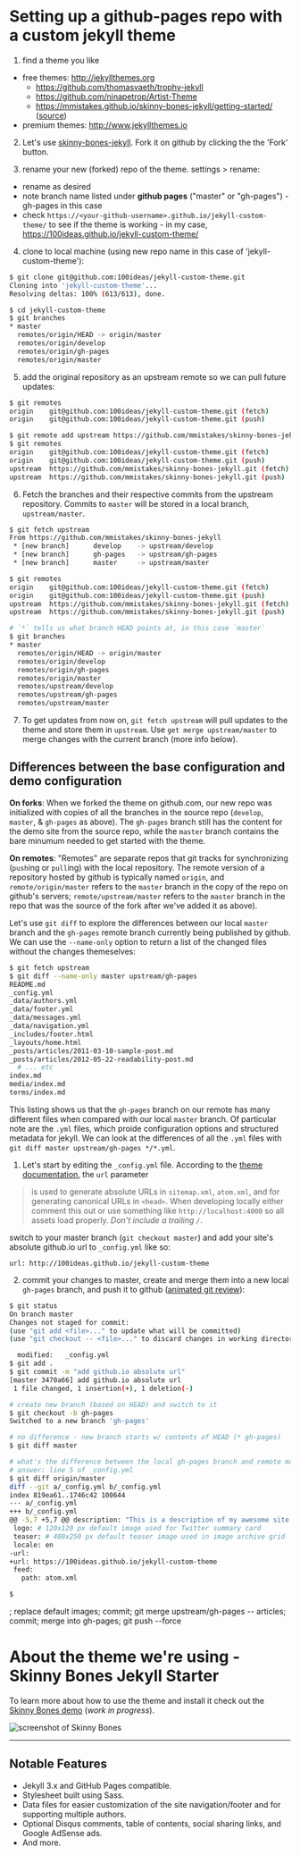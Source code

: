 # Setting up a github-pages repo with a custom jekyll theme

1. find a theme you like
  - free themes: http://jekyllthemes.org
    - https://github.com/thomasvaeth/trophy-jekyll
    - https://github.com/ninapetrop/Artist-Theme
    - https://mmistakes.github.io/skinny-bones-jekyll/getting-started/  ([source](https://github.com/mmistakes/skinny-bones-jekyll))
  - premium themes: http://www.jekyllthemes.io

2. Let's use [skinny-bones-jekyll](https://github.com/mmistakes/skinny-bones-jekyll). Fork it on github by clicking the the 'Fork' button.

3. rename your new (forked) repo of the theme. settings > rename:
  - rename as desired
  - note branch name listed under **github pages** ("master" or "gh-pages") - gh-pages in this case
  - check `https://<your-github-username>.github.io/jekyll-custom-theme/` to see if the theme is working - in my case, https://100ideas.github.io/jekyll-custom-theme/

4. clone to local machine (using new repo name in this case of 'jekyll-custom-theme'):

  ```bash
  $ git clone git@github.com:100ideas/jekyll-custom-theme.git
  Cloning into 'jekyll-custom-theme'...
  Resolving deltas: 100% (613/613), done.

  $ cd jekyll-custom-theme
  $ git branches
  * master
    remotes/origin/HEAD -> origin/master
    remotes/origin/develop
    remotes/origin/gh-pages
    remotes/origin/master
  ```

5. add the original repository as an upstream remote so we can pull future updates:

  ```bash
  $ git remotes
  origin	git@github.com:100ideas/jekyll-custom-theme.git (fetch)
  origin	git@github.com:100ideas/jekyll-custom-theme.git (push)

  $ git remote add upstream https://github.com/mmistakes/skinny-bones-jekyll.git
  $ git remotes
  origin	git@github.com:100ideas/jekyll-custom-theme.git (fetch)
  origin	git@github.com:100ideas/jekyll-custom-theme.git (push)
  upstream	https://github.com/mmistakes/skinny-bones-jekyll.git (fetch)
  upstream	https://github.com/mmistakes/skinny-bones-jekyll.git (push)
  ```

6. Fetch the branches and their respective commits from the upstream repository. Commits to `master` will be stored in a local branch, `upstream/master`.

  ```bash
  $ git fetch upstream
  From https://github.com/mmistakes/skinny-bones-jekyll
   * [new branch]      develop    -> upstream/develop
   * [new branch]      gh-pages   -> upstream/gh-pages
   * [new branch]      master     -> upstream/master

  $ git remotes
  origin	git@github.com:100ideas/jekyll-custom-theme.git (fetch)
  origin	git@github.com:100ideas/jekyll-custom-theme.git (push)
  upstream	https://github.com/mmistakes/skinny-bones-jekyll.git (fetch)
  upstream	https://github.com/mmistakes/skinny-bones-jekyll.git (push)

  # `*` tells us what branch HEAD points at, in this case `master`
  $ git branches
  * master
    remotes/origin/HEAD -> origin/master
    remotes/origin/develop
    remotes/origin/gh-pages
    remotes/origin/master
    remotes/upstream/develop
    remotes/upstream/gh-pages
    remotes/upstream/master
  ```

7. To get updates from now on, `git fetch upstream` will pull updates to the theme and store them in `upstream`. Use `get merge upstream/master` to merge changes with the current branch (more info below).

## Differences between the base configuration and demo configuration

**On forks**: When we forked the theme on github.com, our new repo was initialized with copies of all the branches in the source repo (`develop`, `master`, & `gh-pages` as above). The `gh-pages` branch still has the content for the demo site from the source repo, while the `master` branch contains the bare minumum needed to get started with the theme.

**On remotes**: "Remotes" are separate repos that git tracks for synchronizing (`push`ing or `pull`ing) with the local repository. The remote version of a repository hosted by github is typically named `origin`, and `remote/origin/master` refers to the `master` branch in the copy of the repo on github's servers; `remote/upstream/master` refers to the `master` branch in the repo that was the source of the fork after we've added it as above).


Let's use `git diff` to explore the differences between our local `master` branch and the `gh-pages` remote branch currently being published by github. We can use the `--name-only` option to return a list of the changed files without the changes themeselves:

```bash
$ git fetch upstream
$ git diff --name-only master upstream/gh-pages
README.md
_config.yml
_data/authors.yml
_data/footer.yml
_data/messages.yml
_data/navigation.yml
_includes/footer.html
_layouts/home.html
_posts/articles/2011-03-10-sample-post.md
_posts/articles/2012-05-22-readability-post.md
  # ... etc
index.md
media/index.md
terms/index.md
```

This listing shows us that the `gh-pages` branch on our remote has many different files when compared with our local `master` branch. Of particular note are the `.yml` files, which proide configuration options and structured metadata for jekyll. We can look at the differences of all the `.yml` files with `git diff master upstream/gh-pages */*.yml`.

1. Let's start by editing the `_config.yml` file. According to the [theme documentation](https://mmistakes.github.io/skinny-bones-jekyll/getting-started/#site-setup), the `url` parameter

  > is used to generate absolute URLs in `sitemap.xml`, `atom.xml`, and for generating canonical URLs in `<head>`. When developing locally either comment this out or use something like `http://localhost:4000` so all assets load properly. *Don't include a trailing `/`*.

  switch to your master branch (`git checkout master`) and add your site's absolute github.io url to `_config.yml` like so:

  ```
  url: http://100ideas.github.io/jekyll-custom-theme
  ```

2. commit your changes to master, create and merge them into a new local `gh-pages` branch, and push it to github ([animated git review](http://learngitbranching.js.org/?NODEMO&command=level%20intro3)):

  ```bash
  $ git status
  On branch master
  Changes not staged for commit:
  (use "git add <file>..." to update what will be committed)
  (use "git checkout -- <file>..." to discard changes in working directory)

	modified:   _config.yml
  $ git add .
  $ git commit -m "add github.io absolute url"
  [master 3470a66] add github.io absolute url
   1 file changed, 1 insertion(+), 1 deletion(-)  

  # create new branch (based on HEAD) and switch to it
  $ git checkout -b gh-pages
  Switched to a new branch 'gh-pages'

  # no difference - new branch starts w/ contents of HEAD (* gh-pages)
  $ git diff master

  # what's the difference between the local gh-pages branch and remote master branch?
  # answer: line 5 of _config.yml
  $ git diff origin/master
  diff --git a/_config.yml b/_config.yml
  index 819ea61..1746c42 100644
  --- a/_config.yml
  +++ b/_config.yml
  @@ -5,7 +5,7 @@ description: "This is a description of my awesome site."
   logo: # 120x120 px default image used for Twitter summary card
   teaser: # 400x250 px default teaser image used in image archive grid
   locale: en
  -url:
  +url: https://100ideas.github.io/jekyll-custom-theme
   feed:
     path: atom.xml

  $
  ```

; replace default images; commit; git merge upstream/gh-pages -- articles; commit; merge into gh-pages; git push --force

# About the theme we're using - Skinny Bones Jekyll Starter

To learn more about how to use the theme and install it check out the [Skinny Bones demo](http://mmistakes.github.io/skinny-bones-jekyll/) (*work in progress*).

![screenshot of Skinny Bones](http://mmistakes.github.io/skinny-bones-jekyll/images/skinny-bones-theme-feature.jpg)

---

## Notable Features

* Jekyll 3.x and GitHub Pages compatible.
* Stylesheet built using Sass.
* Data files for easier customization of the site navigation/footer and for supporting multiple authors.
* Optional Disqus comments, table of contents, social sharing links, and Google AdSense ads.
* And more.
